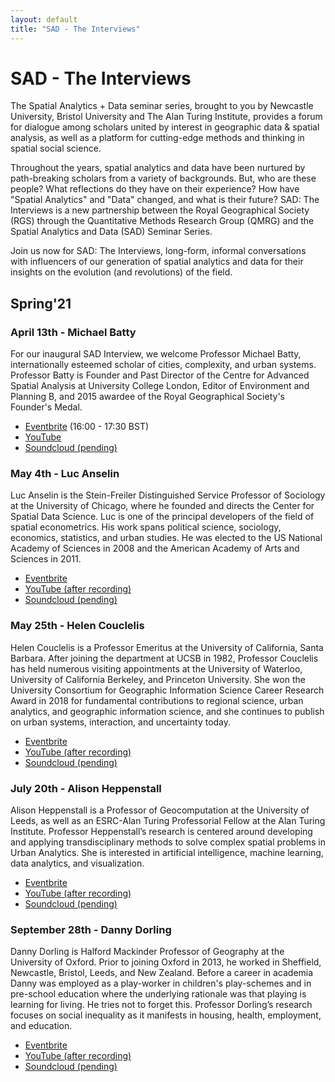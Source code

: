 ```yaml
---
layout: default
title: "SAD - The Interviews"
---
```


# SAD - The Interviews

The Spatial Analytics + Data seminar series, brought to you by Newcastle University, Bristol University and The Alan Turing Institute, provides a forum for dialogue among scholars united by interest in geographic data & spatial analysis, as well as a platform for cutting-edge methods and thinking in spatial social science.

Throughout the years, spatial analytics and data have been nurtured by path-breaking scholars from a variety of backgrounds. But, who are these people? What reflections do they have on their experience? How have "Spatial Analytics" and "Data" changed, and what is their future? SAD: The Interviews is a new partnership between the Royal Geographical Society (RGS) through the Quantitative Methods Research Group (QMRG) and the Spatial Analytics and Data (SAD) Seminar Series.

Join us now for SAD: The Interviews, long-form, informal conversations with influencers of our generation of spatial analytics and data for their insights on the evolution (and revolutions) of the field.

## Spring'21

### April 13th - Michael Batty

For our inaugural SAD Interview, we welcome Professor Michael Batty, internationally esteemed scholar of cities, complexity, and urban systems. Professor Batty is Founder and Past Director of the Centre for Advanced Spatial Analysis at University College London, Editor of Environment and Planning B, and 2015 awardee of the Royal Geographical Society's Founder's Medal.

- [Eventbrite](https://www.eventbrite.co.uk/e/spatial-analytics-data-the-interviews-professor-michael-batty-tickets-148357512313#) (16:00 - 17:30 BST)
- [YouTube](https://www.youtube.com/watch?v=X0N6zrS85H8) 
- [Soundcloud (pending)]()

### May 4th - Luc Anselin

Luc Anselin is the Stein-Freiler Distinguished Service Professor of Sociology at the University of Chicago, where he founded and directs the Center for Spatial Data Science. Luc is one of the principal developers of the field of spatial econometrics. His work spans political science, sociology, economics, statistics, and urban studies. He was elected to the US National Academy of Sciences in 2008 and the American Academy of Arts and Sciences in 2011.

- [Eventbrite](https://www.eventbrite.co.uk/e/spatial-analytics-and-data-interview-luc-anselin-tickets-151641085569)
- [YouTube (after recording)]()
- [Soundcloud (pending)]()

### May 25th - Helen Couclelis

Helen Couclelis is a Professor Emeritus at the University of California, Santa Barbara. After joining the department at UCSB in 1982, Professor Couclelis has held numerous visiting appointments at the University of Waterloo, University of California Berkeley, and Princeton University. She won the University Consortium for Geographic Information Science Career Research Award in 2018 for fundamental contributions to regional science, urban analytics, and geographic information science, and she continues to publish on urban systems, interaction, and uncertainty today.

- [Eventbrite](https://www.eventbrite.co.uk/e/spatial-analytics-data-the-interviews-helen-couclelis-tickets-153972087659)
- [YouTube (after recording)]()
- [Soundcloud (pending)]()

### July 20th - Alison Heppenstall

Alison Heppenstall is a Professor of Geocomputation at the University of Leeds, as well as an ESRC-Alan Turing Professorial Fellow at the Alan Turing Institute. Professor Heppenstall’s research is centered around developing and applying transdisciplinary methods to solve complex spatial problems in Urban Analytics. She is interested in artificial intelligence, machine learning, data analytics, and visualization. 

- [Eventbrite](https://www.eventbrite.co.uk/e/spatial-analytics-data-the-interviews-alison-heppenstall-tickets-153973022455)
- [YouTube (after recording)]()
- [Soundcloud (pending)]()

### September 28th - Danny Dorling

Danny Dorling is Halford Mackinder Professor of Geography at the University of Oxford. Prior to joining Oxford in 2013, he worked in Sheffield, Newcastle, Bristol, Leeds, and New Zealand. Before a career in academia Danny was employed as a play-worker in children's play-schemes and in pre-school education where the underlying rationale was that playing is learning for living. He tries not to forget this. Professor Dorling’s research focuses on social inequality as it manifests in housing, health, employment, and education.

- [Eventbrite](https://www.eventbrite.co.uk/e/spatial-analytics-data-the-interviews-danny-dorling-tickets-153974244109)
- [YouTube (after recording)]()
- [Soundcloud (pending)]()
